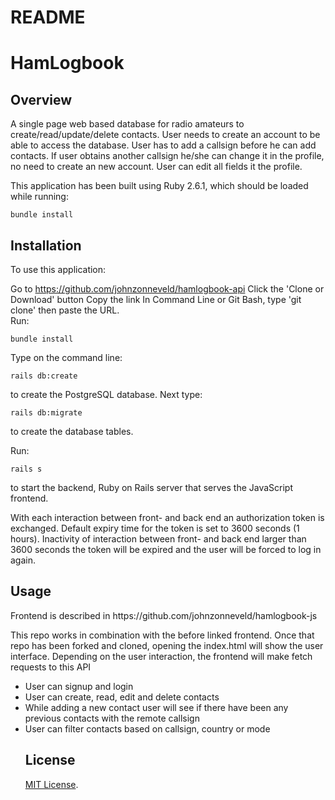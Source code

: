 # README

<h1>HamLogbook</h1>
<h2>Overview</h2>

<p>A single page web based database for radio amateurs to create/read/update/delete contacts. User needs to create an account to be able to access the database. User has to add a callsign before he can add contacts. If user obtains another callsign he/she can change it in the profile, no need to create an new account. User can edit all fields it the profile.</p>

<p>This application has been built using Ruby 2.6.1, which should be loaded while running:</p> 
<pre><code>bundle install</code></pre>
<h2>Installation</h2>
<p>To use this application:

Go to https://github.com/johnzonneveld/hamlogbook-api
Click the 'Clone or Download' button
Copy the link
In Command Line or Git Bash, type 'git clone' then paste the URL.<br>
Run:</p> 
<pre><code>bundle install</code></pre>
<p>Type on the command line:</p> 
<pre><code>rails db:create</code></pre> 
<p>to create the PostgreSQL database. Next type: </p>
<pre><code>rails db:migrate</code></pre> 
<p>to create the database tables.</p>

<p>Run:</p> 
<pre><code>rails s</code></pre> 
<p>to start the backend, Ruby on Rails server that serves the JavaScript frontend.</p>

<p>With each interaction between front- and back end an authorization token is exchanged. Default expiry time for the token is set to 3600 seconds (1 hours). Inactivity of interaction between front- and back end larger than 3600 seconds the token will be expired and the user will be forced to log in again.</p>


<h2>Usage</h2>
<p>Frontend is described in https://github.com/johnzonneveld/hamlogbook-js</p>
<p>This repo works in combination with the before linked frontend. Once that repo has been forked and cloned, opening the index.html will show the user interface. Depending on the user interaction, the frontend will make fetch requests to this API</p>
<ul>
<li>User can signup and login</li>
<li>User can create, read, edit and delete contacts</li>
<li>While adding a new contact user will see if there have been any previous contacts with the remote callsign</li>
<li>User can filter contacts based on callsign, country or mode</li>

<h2>License</h2>
<p><a href="https://opensource.org/licenses/MIT" rel="nofollow">MIT License</a>.</p>
